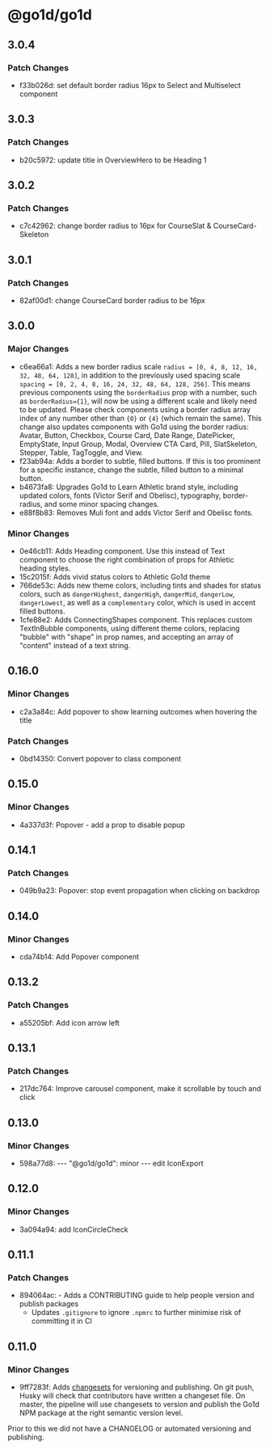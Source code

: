 # @go1d/go1d

## 3.0.4

### Patch Changes

- f33b026d: set default border radius 16px to Select and Multiselect component

## 3.0.3

### Patch Changes

- b20c5972: update title in OverviewHero to be Heading 1

## 3.0.2

### Patch Changes

- c7c42962: change border radius to 16px for CourseSlat & CourseCard-Skeleton

## 3.0.1

### Patch Changes

- 82af00d1: change CourseCard border radius to be 16px

## 3.0.0

### Major Changes

- c6ea66a1: Adds a new border radius scale `radius = [0, 4, 8, 12, 16, 32, 48, 64, 128]`, in addition to the previously used spacing scale `spacing = [0, 2, 4, 8, 16, 24, 32, 48, 64, 128, 256]`. This means previous components using the `borderRadius` prop with a number, such as `borderRadius={1}`, will now be using a different scale and likely need to be updated. Please check components using a border radius array index of any number other than `{0}` or `{4}` (which remain the same). This change also updates components with Go1d using the border radius: Avatar, Button, Checkbox, Course Card, Date Range, DatePicker, EmptyState, Input Group, Modal, Overview CTA Card, Pill, SlatSkeleton, Stepper, Table, TagToggle, and View.
- f23ab94a: Adds a border to subtle, filled buttons. If this is too prominent for a specific instance, change the subtle, filled button to a minimal button.
- b4673fa8: Upgrades Go1d to Learn Athletic brand style, including updated colors, fonts (Victor Serif and Obelisc), typography, border-radius, and some minor spacing changes.
- e88f8b83: Removes Muli font and adds Victor Serif and Obelisc fonts.

### Minor Changes

- 0e46cb11: Adds Heading component. Use this instead of Text component to choose the right combination of props for Athletic heading styles.
- 15c2015f: Adds vivid status colors to Athletic Go1d theme
- 766de53c: Adds new theme colors, including tints and shades for status colors, such as `dangerHighest`, `dangerHigh`, `dangerMid`, `dangerLow`, `dangerLowest`, as well as a `complementary` color, which is used in accent filled buttons.
- 1cfe88e2: Adds ConnectingShapes component. This replaces custom TextInBubble components, using different theme colors, replacing "bubble" with "shape" in prop names, and accepting an array of "content" instead of a text string.

## 0.16.0

### Minor Changes

- c2a3a84c: Add popover to show learning outcomes when hovering the title

### Patch Changes

- 0bd14350: Convert popover to class component

## 0.15.0

### Minor Changes

- 4a337d3f: Popover - add a prop to disable popup

## 0.14.1

### Patch Changes

- 049b9a23: Popover: stop event propagation when clicking on backdrop

## 0.14.0

### Minor Changes

- cda74b14: Add Popover component

## 0.13.2

### Patch Changes

- a55205bf: Add icon arrow left

## 0.13.1

### Patch Changes

- 217dc764: Improve carousel component, make it scrollable by touch and click

## 0.13.0

### Minor Changes

- 598a77d8: --- "@go1d/go1d": minor --- edit IconExport

## 0.12.0

### Minor Changes

- 3a094a94: add IconCircleCheck

## 0.11.1

### Patch Changes

- 894064ac: - Adds a CONTRIBUTING guide to help people version and publish packages
  - Updates `.gitignore` to ignore `.npmrc` to further minimise risk of committing it in CI

## 0.11.0

### Minor Changes

- 9ff7283f: Adds [changesets](https://github.com/atlassian/changesets) for versioning and publishing. On git push, Husky will check that contributors have written a changeset file. On master, the pipeline will use changesets to version and publish the Go1d NPM package at the right semantic version level.

Prior to this we did not have a CHANGELOG or automated versioning and publishing.
